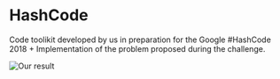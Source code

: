 # HashCode

Code toolikit developed by us in preparation for the Google #HashCode 2018 + Implementation of the problem proposed during the challenge.

![Our result](https://albertomariobellini.com/assets/Google.PNG)
